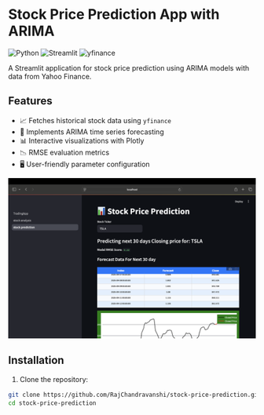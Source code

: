 # Stock Price Prediction App with ARIMA

![Python](https://img.shields.io/badge/Python-3.7%2B-blue)
![Streamlit](https://img.shields.io/badge/Streamlit-1.28.2-red)
![yfinance](https://img.shields.io/badge/yfinance-0.2.18-yellow)

A Streamlit application for stock price prediction using ARIMA models with data from Yahoo Finance.

## Features

- 📈 Fetches historical stock data using `yfinance`
- 🔮 Implements ARIMA time series forecasting
- 📊 Interactive visualizations with Plotly
- 📉 RMSE evaluation metrics
- 🖥️ User-friendly parameter configuration

![Logo](./image/image.png)


## Installation

1. Clone the repository:
```bash
git clone https://github.com/RajChandravanshi/stock-price-prediction.git
cd stock-price-prediction

```
